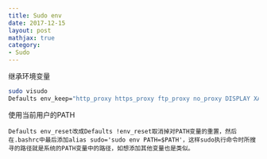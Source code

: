 ```yaml
---
title: Sudo env
date: 2017-12-15
layout: post
mathjax: true
category:
- Sudo
---
```

继承环境变量

````bash
sudo visudo 
Defaults env_keep="http_proxy https_proxy ftp_proxy no_proxy DISPLAY XAUTHORITY"
````

使用当前用户的PATH

````
Defaults env_reset改成Defaults !env_reset取消掉对PATH变量的重置，然后在.bashrc中最后添加alias sudo='sudo env PATH=$PATH'，这样sudo执行命令时所搜寻的路径就是系统的PATH变量中的路径，如想添加其他变量也是类似。
````